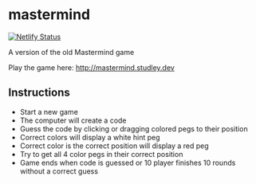 # mastermind

[![Netlify Status](https://api.netlify.com/api/v1/badges/a39eab14-d00a-4c45-b370-b4fcbd6a9c33/deploy-status)](https://app.netlify.com/sites/thirsty-carson-6f848c/deploys)

A version of the old Mastermind game

Play the game here: http://mastermind.studley.dev

## Instructions

- Start a new game
- The computer will create a code
- Guess the code by clicking or dragging colored pegs to their position
- Correct colors will display a white hint peg
- Correct color is the correct position will display a red peg
- Try to get all 4 color pegs in their correct position
- Game ends when code is guessed or 10 player finishes 10 rounds without a correct guess
